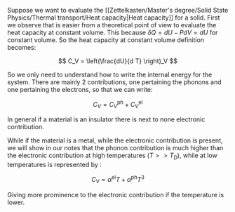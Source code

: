 Suppose we want to evaluate the [[Zettelkasten/Master's degree/Solid State Physics/Thermal transport/Heat capacity|Heat capacity]] for a solid.
First we observe that is easier from a theoretical point of view to evaluate the heat capacity at constant volume.
This because $\delta Q=dU-PdV=dU$ for constant volume.
So the heat capacity at constant volume definition becomes:

$$ C_V = \left(\frac{dU}{d T} \right)_V $$

So we only need to understand how to write the internal energy for the system.
There are mainly 2 contributions, one pertaining the phonons and one pertaining the electrons, so that we can write:

$$ C_V=C_V^{\text{ph}}+C_V^{\text{el}} $$

In general if a material is an insulator there is next to none electronic contribution.

While if the material is a metal, while the electronic contribution is present, we will show in our notes that the phonon contribution is much higher than the electronic contribution at high temperatures $(T>>T_D)$, while at low temperatures is represented by :

$$ C_V = \alpha^{\text{el}}T + \alpha^{\text{ph}}T^3 $$

Giving more prominence to the electronic contribution if the temperature is lower.